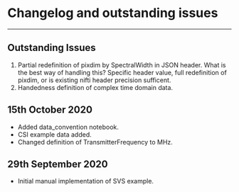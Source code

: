 # Changelog and outstanding issues
********************************

## Outstanding Issues

1. Partial redefinition of pixdim by SpectralWidth in JSON header. What is the best way of handling this? Specific header value, full redefinition of pixdim, or is existing nifti header precision sufficent.
2. Handedness definition of complex time domain data.

## 15th October 2020
- Added data_convention notebook.
- CSI example data added.
- Changed definition of TransmitterFrequency to MHz.

## 29th September 2020
- Initial manual implementation of SVS example.
